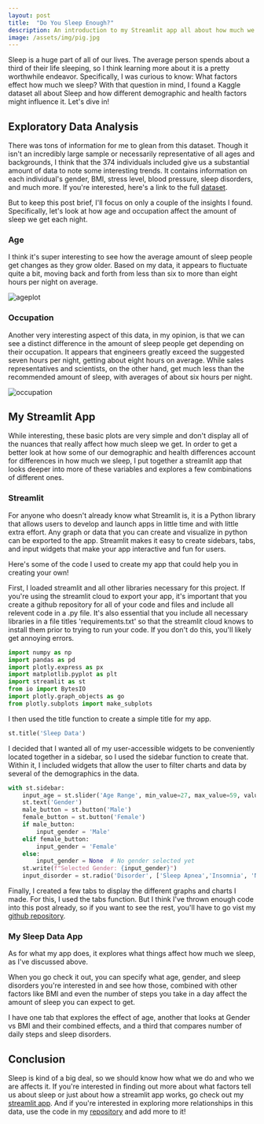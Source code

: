 ```yaml
---
layout: post
title:  "Do You Sleep Enough?"
description: An introduction to my Streamlit app all about how much we sleep and why
image: /assets/img/pig.jpg
---
```


Sleep is a huge part of all of our lives. The average person spends about a third of their life sleeping, so I think learning more about it is a pretty worthwhile endeavor. Specifically, I was curious to know: What factors effect how much we sleep? With that question in mind, I found a Kaggle dataset all about Sleep and how different demographic and health factors might influence it. Let's dive in!

## Exploratory Data Analysis
There was tons of information for me to glean from this dataset. Though it isn't an incredibly large sample or necessarily representative of all ages and backgrounds, I think that the 374 individuals included give us a substantial amount of data to note some interesting trends. It contains information on each individual's gender, BMI, stress level, blood pressure, sleep disorders, and much more. If you're interested, here's a link to the full [dataset](https://www.kaggle.com/datasets/uom190346a/sleep-health-and-lifestyle-dataset). 

But to keep this post brief, I'll focus on only a couple of the insights I found. Specifically, let's look at how age and occupation affect the amount of sleep we get each night.

### Age
I think it's super interesting to see how the average amount of sleep people get changes as they grow older. Based on my data, it appears to fluctuate quite a bit, moving back and forth from less than six to more than eight hours per night on average.

![ageplot]({{site.url}}/{{site.baseurl}}/assets/img/ageplot.png)

### Occupation
Another very interesting aspect of this data, in my opinion, is that we can see a distinct difference in the amount of sleep people get depending on their occupation. It appears that engineers greatly exceed the suggested seven hours per night, getting about eight hours on average. While sales representatives and scientists, on the other hand, get much less than the recommended amount of sleep, with averages of about six hours per night.

![occupation]({{site.url}}/{{site.baseurl}}/assets/img/occplot.png)

## My Streamlit App
While interesting, these basic plots are very simple and don't display all of the nuances that really affect how much sleep we get. In order to get a better look at how some of our demographic and health differences account for differences in how much we sleep, I put together a streamlit app that looks deeper into more of these variables and explores a few combinations of different ones. 

### Streamlit
For anyone who doesn't already know what Streamlit is, it is a Python library that allows users to develop and launch apps in little time and with little extra effort. Any graph or data that you can create and visualize in python can be exported to the app. Streamlit makes it easy to create sidebars, tabs, and input widgets that make your app interactive and fun for users.

Here's some of the code I used to create my app that could help you in creating your own!

First, I loaded streamlit and all other libraries necessary for this project. If you're using the streamlit cloud to export your app, it's important that you create a github repository for all of your code and files and include all relevent code in a .py file. It's also essential that you include all necessary libraries in a file titles 'requirements.txt' so that the streamlit cloud knows to install them prior to trying to run your code. If you don't do this, you'll likely get annoying errors.

```python
import numpy as np
import pandas as pd
import plotly.express as px
import matplotlib.pyplot as plt
import streamlit as st
from io import BytesIO
import plotly.graph_objects as go
from plotly.subplots import make_subplots
```

I then used the title function to create a simple title for my app.

```python
st.title('Sleep Data')
```

I decided that I wanted all of my user-accessible widgets to be conveniently located together in a sidebar, so I used the sidebar function to create that. Within it, I included widgets that allow the user to filter charts and data by several of the demographics in the data.

```python
with st.sidebar:
    input_age = st.slider('Age Range', min_value=27, max_value=59, value=(40,50))
    st.text('Gender')
    male_button = st.button('Male')
    female_button = st.button('Female')
    if male_button:
        input_gender = 'Male'
    elif female_button:
        input_gender = 'Female'
    else:
        input_gender = None  # No gender selected yet
    st.write(f"Selected Gender: {input_gender}")
    input_disorder = st.radio('Disorder', ['Sleep Apnea','Insomnia', 'None'])
```

Finally, I created a few tabs to display the different graphs and charts I made. For this, I used the tabs function. But I think I've thrown enough code into this post already, so if you want to see the rest, you'll have to go vist my [github repository](https://github.com/jerhomie2/MyApp).

### My Sleep Data App
As for what my app does, it explores what things affect how much we sleep, as I've discussed above. 

When you go check it out, you can specify what age, gender, and sleep disorders you're interested in and see how those, combined with other factors like BMI and even the number of steps you take in a day affect the amount of sleep you can expect to get.

I have one tab that explores the effect of age, another that looks at Gender vs BMI and their combined effects, and a third that compares number of daily steps and sleep disorders.
## Conclusion
Sleep is kind of a big deal, so we should know how what we do and who we are affects it. If you're interested in finding out more about what factors tell us about sleep or just about how a streamlit app works, go check out my [streamlit app](https://mysleepapp.streamlit.app/). And if you're interested in exploring more relationships in this data, use the code in my [repository](https://github.com/jerhomie2/MyApp) and add more to it!